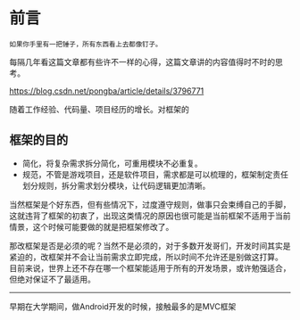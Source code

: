 # 前言

    如果你手里有一把锤子，所有东西看上去都像钉子。

每隔几年看这篇文章都有些许不一样的心得，这篇文章讲的内容值得时不时的思考。

https://blog.csdn.net/pongba/article/details/3796771

随着工作经验、代码量、项目经历的增长。对框架的

## 框架的目的
- 简化，将复杂需求拆分简化，可重用模块不必重复。
- 规范，不管是游戏项目，还是软件项目，需求都是可以梳理的，框架制定责任划分规则，拆分需求划分模块，让代码逻辑更加清晰。

当然框架是个好东西，但有些情况下，过度遵守规则，做事只会束缚自己的手脚，这就违背了框架的初衷了，出现这类情况的原因也很可能是当前框架不适用于当前情景，这个时候可能要做的就是把框架修改了。

那改框架是否是必须的呢？当然不是必须的，对于多数开发哥们，开发时间其实是紧迫的，改框架并不会让当前需求立即完成，所以时间不允许还是别做这打算。
目前来说，世界上还不存在哪一个框架能适用于所有的开发场景，或许勉强适合，但绝对保证不了最适用。

---

早期在大学期间，做Android开发的时候，接触最多的是MVC框架